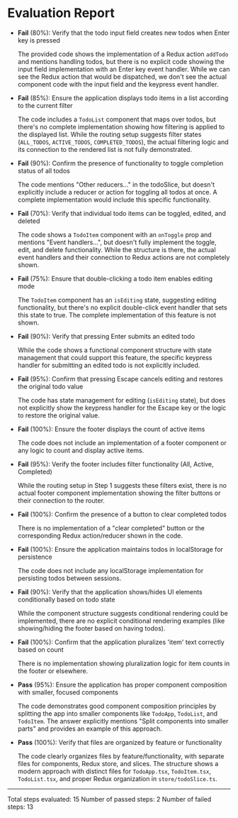 # Evaluation Report

- **Fail** (80%): Verify that the todo input field creates new todos when Enter key is pressed

    The provided code shows the implementation of a Redux action `addTodo` and mentions handling todos, but there is no explicit code showing the input field implementation with an Enter key event handler. While we can see the Redux action that would be dispatched, we don't see the actual component code with the input field and the keypress event handler.

- **Fail** (85%): Ensure the application displays todo items in a list according to the current filter

    The code includes a `TodoList` component that maps over todos, but there's no complete implementation showing how filtering is applied to the displayed list. While the routing setup suggests filter states (`ALL_TODOS`, `ACTIVE_TODOS`, `COMPLETED_TODOS`), the actual filtering logic and its connection to the rendered list is not fully demonstrated.

- **Fail** (90%): Confirm the presence of functionality to toggle completion status of all todos

    The code mentions "Other reducers..." in the todoSlice, but doesn't explicitly include a reducer or action for toggling all todos at once. A complete implementation would include this specific functionality.

- **Fail** (70%): Verify that individual todo items can be toggled, edited, and deleted

    The code shows a `TodoItem` component with an `onToggle` prop and mentions "Event handlers...", but doesn't fully implement the toggle, edit, and delete functionality. While the structure is there, the actual event handlers and their connection to Redux actions are not completely shown.

- **Fail** (75%): Ensure that double-clicking a todo item enables editing mode

    The `TodoItem` component has an `isEditing` state, suggesting editing functionality, but there's no explicit double-click event handler that sets this state to true. The complete implementation of this feature is not shown.

- **Fail** (90%): Verify that pressing Enter submits an edited todo

    While the code shows a functional component structure with state management that could support this feature, the specific keypress handler for submitting an edited todo is not explicitly included.

- **Fail** (95%): Confirm that pressing Escape cancels editing and restores the original todo value

    The code has state management for editing (`isEditing` state), but does not explicitly show the keypress handler for the Escape key or the logic to restore the original value.

- **Fail** (100%): Ensure the footer displays the count of active items

    The code does not include an implementation of a footer component or any logic to count and display active items.

- **Fail** (95%): Verify the footer includes filter functionality (All, Active, Completed)

    While the routing setup in Step 1 suggests these filters exist, there is no actual footer component implementation showing the filter buttons or their connection to the router.

- **Fail** (100%): Confirm the presence of a button to clear completed todos

    There is no implementation of a "clear completed" button or the corresponding Redux action/reducer shown in the code.

- **Fail** (100%): Ensure the application maintains todos in localStorage for persistence

    The code does not include any localStorage implementation for persisting todos between sessions.

- **Fail** (90%): Verify that the application shows/hides UI elements conditionally based on todo state

    While the component structure suggests conditional rendering could be implemented, there are no explicit conditional rendering examples (like showing/hiding the footer based on having todos).

- **Fail** (100%): Confirm that the application pluralizes 'item' text correctly based on count

    There is no implementation showing pluralization logic for item counts in the footer or elsewhere.

- **Pass** (95%): Ensure the application has proper component composition with smaller, focused components

    The code demonstrates good component composition principles by splitting the app into smaller components like `TodoApp`, `TodoList`, and `TodoItem`. The answer explicitly mentions "Split components into smaller parts" and provides an example of this approach.

- **Pass** (100%): Verify that files are organized by feature or functionality

    The code clearly organizes files by feature/functionality, with separate files for components, Redux store, and slices. The structure shows a modern approach with distinct files for `TodoApp.tsx`, `TodoItem.tsx`, `TodoList.tsx`, and proper Redux organization in `store/todoSlice.ts`.

---

Total steps evaluated: 15
Number of passed steps: 2
Number of failed steps: 13
